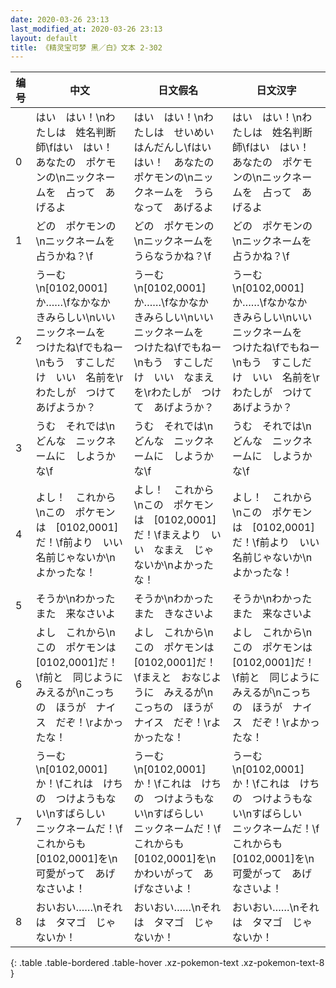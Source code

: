 ```yaml
---
date: 2020-03-26 23:13
last_modified_at: 2020-03-26 23:13
layout: default
title: 《精灵宝可梦 黑／白》文本 2-302
---
```

| 编号 | 中文 | 日文假名 | 日文汉字 |
| ---- | ---- | ---- | --- |
| 0 | はい　はい！\nわたしは　姓名判断師\fはい　はい！　あなたの　ポケモンの\nニックネームを　占って　あげるよ | はい　はい！\nわたしは　せいめい　はんだんし\fはい　はい！　あなたの　ポケモンの\nニックネームを　うらなって　あげるよ | はい　はい！\nわたしは　姓名判断師\fはい　はい！　あなたの　ポケモンの\nニックネームを　占って　あげるよ |
| 1 | どの　ポケモンの\nニックネームを　占うかね？\f | どの　ポケモンの\nニックネームを　うらなうかね？\f | どの　ポケモンの\nニックネームを　占うかね？\f |
| 2 | うーむ\n[0102,0001]か……\fなかなか　きみらしい\nいい　ニックネームを　つけたね\fでもねー\nもう　すこしだけ　いい　名前を\rわたしが　つけて　あげようか？ | うーむ\n[0102,0001]か……\fなかなか　きみらしい\nいい　ニックネームを　つけたね\fでもねー\nもう　すこしだけ　いい　なまえを\rわたしが　つけて　あげようか？ | うーむ\n[0102,0001]か……\fなかなか　きみらしい\nいい　ニックネームを　つけたね\fでもねー\nもう　すこしだけ　いい　名前を\rわたしが　つけて　あげようか？ |
| 3 | うむ　それでは\nどんな　ニックネームに　しようかな\f | うむ　それでは\nどんな　ニックネームに　しようかな\f | うむ　それでは\nどんな　ニックネームに　しようかな\f |
| 4 | よし！　これから\nこの　ポケモンは　[0102,0001]だ！\f前より　いい　名前じゃないか\nよかったな！ | よし！　これから\nこの　ポケモンは　[0102,0001]だ！\fまえより　いい　なまえ　じゃないか\nよかったな！ | よし！　これから\nこの　ポケモンは　[0102,0001]だ！\f前より　いい　名前じゃないか\nよかったな！ |
| 5 | そうか\nわかった　また　来なさいよ | そうか\nわかった　また　きなさいよ | そうか\nわかった　また　来なさいよ |
| 6 | よし　これから\nこの　ポケモンは　[0102,0001]だ！\f前と　同じように　みえるが\nこっちの　ほうが　ナイス　だぞ！\rよかったな！ | よし　これから\nこの　ポケモンは　[0102,0001]だ！\fまえと　おなじように　みえるが\nこっちの　ほうが　ナイス　だぞ！\rよかったな！ | よし　これから\nこの　ポケモンは　[0102,0001]だ！\f前と　同じように　みえるが\nこっちの　ほうが　ナイス　だぞ！\rよかったな！ |
| 7 | うーむ\n[0102,0001]か！\fこれは　けちの　つけようもない\nすばらしい　ニックネームだ！\fこれからも　[0102,0001]を\n可愛がって　あげなさいよ！ | うーむ\n[0102,0001]か！\fこれは　けちの　つけようもない\nすばらしい　ニックネームだ！\fこれからも　[0102,0001]を\nかわいがって　あげなさいよ！ | うーむ\n[0102,0001]か！\fこれは　けちの　つけようもない\nすばらしい　ニックネームだ！\fこれからも　[0102,0001]を\n可愛がって　あげなさいよ！ |
| 8 | おいおい……\nそれは　タマゴ　じゃないか！ | おいおい……\nそれは　タマゴ　じゃないか！ | おいおい……\nそれは　タマゴ　じゃないか！ |
{: .table .table-bordered .table-hover .xz-pokemon-text .xz-pokemon-text-8 }